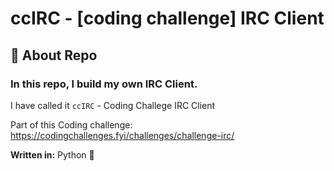 # ccIRC - [coding challenge] IRC Client

## 🧐 About Repo

### In this repo, I build my own IRC Client.

I have called it `ccIRC` - Coding Challege IRC Client

Part of this Coding challenge: https://codingchallenges.fyi/challenges/challenge-irc/

**Written in:** Python 🐍
